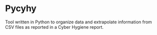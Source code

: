 # Pycyhy
Tool written in Python to organize data and extrapolate information from CSV files as reported in a Cyber Hygiene report.
